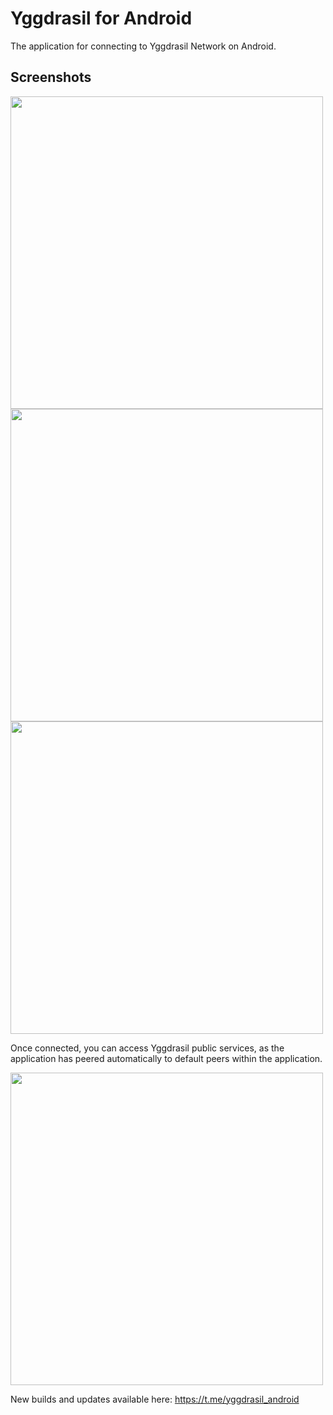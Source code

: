 # Yggdrasil for Android

The application for connecting to Yggdrasil Network on Android.

## Screenshots

<img src="https://github.com/yggdrasil-network/crispa-android/blob/master/yggdrasilscreenshots/yggdrasilscreenshot1.png" alt="" height="500" width=""> <img src="https://github.com/yggdrasil-network/crispa-android/blob/master/yggdrasilscreenshots/yggdrasilscreenshot2.png" alt="" height="500" width=""> <img src="https://github.com/yggdrasil-network/crispa-android/blob/master/yggdrasilscreenshots/yggdrasilscreenshot3.png" alt="" height="500" width="">

Once connected, you can access Yggdrasil public services, as the application has peered automatically to default peers within the application.

<img src="https://github.com/yggdrasil-network/crispa-android/blob/master/yggdrasilscreenshots/yggdrasilscreenshot4.png" alt="" height="500" width="">

New builds and updates available here:
https://t.me/yggdrasil_android
